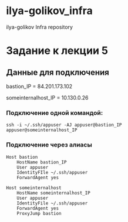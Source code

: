 # ilya-golikov_infra

ilya-golikov Infra repository

# Задание к лекции 5

## Данные для подключения

bastion_IP = 84.201.173.102

someinternalhost_IP = 10.130.0.26

### Подключение одной командой:

```ssh -i ~/.ssh/appuser -AJ appuser@bastion_IP appuser@someinternalhost_IP```

### Подключение через алиасы

```
Host bastion
    HostName bastion_IP
    User appuser
    IdentityFIle ~/.ssh/appuser
    ForwardAgent yes

Host someinternalhost
    HostName someinternalhost_IP
    User appuser
    IdentityFile ~/.ssh/appuser
    ForwardAgent yes
    ProxyJump bastion
```
